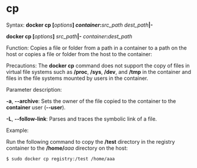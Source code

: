 # cp<a name="EN-US_TOPIC_0184808241"></a>

Syntax:  **docker cp \[**_options_**\] **_container_**:**_src\_path_ _dest\_path_**|-**

**docker cp \[**_options_**\]** _src\_path_**|-** _container_**:**_dest\_path_

Function: Copies a file or folder from a path in a container to a path on the host or copies a file or folder from the host to the container:

Precautions: The  **docker cp**  command does not support the copy of files in virtual file systems such as  **/proc**,  **/sys**,  **/dev**, and  **/tmp**  in the container and files in the file systems mounted by users in the container.

Parameter description:

**-a**,  **--archive**: Sets the owner of the file copied to the container to the  **container**  user \(**--user**\).

**-L**,  **--follow-link**: Parses and traces the symbolic link of a file.

Example:

Run the following command to copy the  **/test**  directory in the registry container to the  **/home/**_aaa_  directory on the host:

```
$ sudo docker cp registry:/test /home/aaa
```

